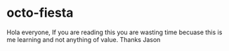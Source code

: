 # octo-fiesta
Hola everyone,
If you are reading this you are wasting time becuase this is me learning and not anything of value. 
Thanks
Jason

